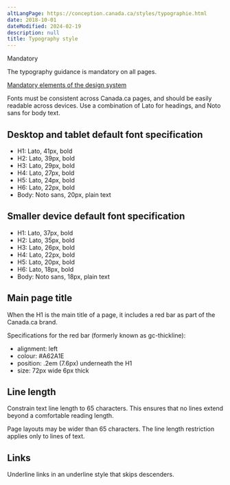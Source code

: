 ```yaml
---
altLangPage: https://conception.canada.ca/styles/typographie.html
date: 2018-10-01
dateModified: 2024-02-19
description: null
title: Typography style
---
```

<p><span class="label label-danger">Mandatory</span></p>
<p>The typography guidance is mandatory on all pages.</p>
<p><a href="{{ site.url }}/specifications/mandatory-elements.html"> Mandatory elements of the design system</a></p>
<p>Fonts must be consistent across Canada.ca pages, and should be easily readable across devices. Use a combination of Lato for headings, and Noto sans for body text.</p>
<h2> Desktop and tablet default font specification</h2>
<ul>
  <li>H1: Lato, 41px, bold</li>
  <li>H2: Lato, 39px, bold</li>
  <li>H3: Lato, 29px, bold</li>
  <li>H4: Lato, 27px, bold</li>
  <li>H5: Lato, 24px, bold</li>
  <li>H6: Lato, 22px, bold</li>
  <li>Body: Noto sans, 20px, plain text</li>
</ul>
<h2> Smaller device default font specification </h2>
<ul>
  <li>H1: Lato, 37px, bold</li>
  <li>H2: Lato, 35px, bold</li>
  <li>H3: Lato, 26px, bold</li>
  <li>H4: Lato, 22px, bold</li>
  <li>H5: Lato, 20px, bold</li>
  <li>H6: Lato, 18px, bold</li>
  <li>Body: Noto sans, 18px, plain text</li>
</ul>
<h2>Main page title</h2>
<p>When the H1 is the main title of a page, it includes a red bar as part of the Canada.ca brand.</p>
<p>Specifications for the red bar (formerly known as gc-thickline):</p>
<ul>
  <li>alignment: left</li>
  <li>colour: #A62A1E</li>
  <li>position: .2em (7.6px) underneath the H1</li>
  <li>size: 72px wide 6px thick</li>
</ul>
<h2>Line length</h2>
<p>Constrain text line length to 65 characters. This ensures that no lines extend beyond a comfortable reading length.</p>
<p>Page layouts may be wider than 65 characters. The line length restriction applies only to lines of text.</p>
<h2>Links </h2>
<p>Underline links in an underline style that skips descenders.</p>
